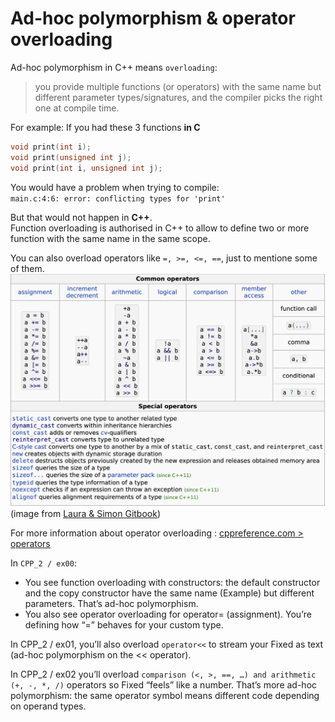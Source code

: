 # Ad-hoc polymorphism & operator overloading  

Ad-hoc polymorphism in C++ means `overloading`: 
> you provide multiple functions (or operators) with the same name but different parameter types/signatures, and the compiler picks the right one at compile time.

For example:
If you had these 3 functions **in C**
```c
void print(int i);
void print(unsigned int j);
void print(int i, unsigned int j);
```
You would have a problem when trying to compile:  
`main.c:4:6: error: conflicting types for 'print'`

But that would not happen in **C++**.  
Function overloading is authorised in C++ to allow to define two or more function with the same name in the same scope.

You can also overload operators like `=, >=, <=, ==`, just to mentione some of them. 
![Operators](/CPP_Exercises_with_explanation/images/operator_overloading.png)  
(image from [Laura & Simon Gitbook](https://42-cursus.gitbook.io/guide/4-rank-04/cpp-00-04-doing/cpp02))  
  
For more information about operator overloading  : [cppreference.com > operators](https://en.cppreference.com/w/cpp/language/operators.html)


In `CPP_2 / ex00`:
- You see function overloading with constructors: the default constructor and the copy constructor have the same name (Example) but different parameters. That’s ad-hoc polymorphism.  
- You also see operator overloading for operator= (assignment). You’re defining how “=” behaves for your custom type.  

In CPP_2 / ex01, you’ll also overload `operator<<` to stream your Fixed as text (ad-hoc polymorphism on the << operator).  

In CPP_2 / ex02 you’ll overload `comparison (<, >, ==, …) and arithmetic (+, -, *, /)` operators so Fixed “feels” like a number. That’s more ad-hoc polymorphism: the same operator symbol means different code depending on operand types.  